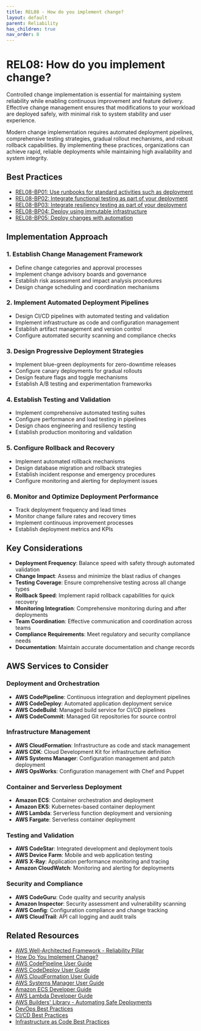 ```yaml
---
title: REL08 - How do you implement change?
layout: default
parent: Reliability
has_children: true
nav_order: 8
---
```


# REL08: How do you implement change?

Controlled change implementation is essential for maintaining system reliability while enabling continuous improvement and feature delivery. Effective change management ensures that modifications to your workload are deployed safely, with minimal risk to system stability and user experience.

Modern change implementation requires automated deployment pipelines, comprehensive testing strategies, gradual rollout mechanisms, and robust rollback capabilities. By implementing these practices, organizations can achieve rapid, reliable deployments while maintaining high availability and system integrity.

## Best Practices

- [REL08-BP01: Use runbooks for standard activities such as deployment](./REL08-BP01.html)
- [REL08-BP02: Integrate functional testing as part of your deployment](./REL08-BP02.html)
- [REL08-BP03: Integrate resiliency testing as part of your deployment](./REL08-BP03.html)
- [REL08-BP04: Deploy using immutable infrastructure](./REL08-BP04.html)
- [REL08-BP05: Deploy changes with automation](./REL08-BP05.html)

## Implementation Approach

### 1. Establish Change Management Framework
- Define change categories and approval processes
- Implement change advisory boards and governance
- Establish risk assessment and impact analysis procedures
- Design change scheduling and coordination mechanisms

### 2. Implement Automated Deployment Pipelines
- Design CI/CD pipelines with automated testing and validation
- Implement infrastructure as code and configuration management
- Establish artifact management and version control
- Configure automated security scanning and compliance checks

### 3. Design Progressive Deployment Strategies
- Implement blue-green deployments for zero-downtime releases
- Configure canary deployments for gradual rollouts
- Design feature flags and toggle mechanisms
- Establish A/B testing and experimentation frameworks

### 4. Establish Testing and Validation
- Implement comprehensive automated testing suites
- Configure performance and load testing in pipelines
- Design chaos engineering and resiliency testing
- Establish production monitoring and validation

### 5. Configure Rollback and Recovery
- Implement automated rollback mechanisms
- Design database migration and rollback strategies
- Establish incident response and emergency procedures
- Configure monitoring and alerting for deployment issues

### 6. Monitor and Optimize Deployment Performance
- Track deployment frequency and lead times
- Monitor change failure rates and recovery times
- Implement continuous improvement processes
- Establish deployment metrics and KPIs

## Key Considerations

- **Deployment Frequency**: Balance speed with safety through automated validation
- **Change Impact**: Assess and minimize the blast radius of changes
- **Testing Coverage**: Ensure comprehensive testing across all change types
- **Rollback Speed**: Implement rapid rollback capabilities for quick recovery
- **Monitoring Integration**: Comprehensive monitoring during and after deployments
- **Team Coordination**: Effective communication and coordination across teams
- **Compliance Requirements**: Meet regulatory and security compliance needs
- **Documentation**: Maintain accurate documentation and change records

## AWS Services to Consider

### Deployment and Orchestration
- **AWS CodePipeline**: Continuous integration and deployment pipelines
- **AWS CodeDeploy**: Automated application deployment service
- **AWS CodeBuild**: Managed build service for CI/CD pipelines
- **AWS CodeCommit**: Managed Git repositories for source control

### Infrastructure Management
- **AWS CloudFormation**: Infrastructure as code and stack management
- **AWS CDK**: Cloud Development Kit for infrastructure definition
- **AWS Systems Manager**: Configuration management and patch deployment
- **AWS OpsWorks**: Configuration management with Chef and Puppet

### Container and Serverless Deployment
- **Amazon ECS**: Container orchestration and deployment
- **Amazon EKS**: Kubernetes-based container deployment
- **AWS Lambda**: Serverless function deployment and versioning
- **AWS Fargate**: Serverless container deployment

### Testing and Validation
- **AWS CodeStar**: Integrated development and deployment tools
- **AWS Device Farm**: Mobile and web application testing
- **AWS X-Ray**: Application performance monitoring and tracing
- **Amazon CloudWatch**: Monitoring and alerting for deployments

### Security and Compliance
- **AWS CodeGuru**: Code quality and security analysis
- **Amazon Inspector**: Security assessment and vulnerability scanning
- **AWS Config**: Configuration compliance and change tracking
- **AWS CloudTrail**: API call logging and audit trails

## Related Resources

- [AWS Well-Architected Framework - Reliability Pillar](https://docs.aws.amazon.com/wellarchitected/latest/reliability-pillar/)
- [How Do You Implement Change?](https://docs.aws.amazon.com/wellarchitected/latest/framework/rel-08.html)
- [AWS CodePipeline User Guide](https://docs.aws.amazon.com/codepipeline/latest/userguide/)
- [AWS CodeDeploy User Guide](https://docs.aws.amazon.com/codedeploy/latest/userguide/)
- [AWS CloudFormation User Guide](https://docs.aws.amazon.com/cloudformation/latest/userguide/)
- [AWS Systems Manager User Guide](https://docs.aws.amazon.com/systems-manager/latest/userguide/)
- [Amazon ECS Developer Guide](https://docs.aws.amazon.com/ecs/latest/developerguide/)
- [AWS Lambda Developer Guide](https://docs.aws.amazon.com/lambda/latest/dg/)
- [AWS Builders' Library - Automating Safe Deployments](https://aws.amazon.com/builders-library/automating-safe-hands-off-deployments/)
- [DevOps Best Practices](https://aws.amazon.com/devops/)
- [CI/CD Best Practices](https://docs.aws.amazon.com/whitepapers/latest/practicing-continuous-integration-continuous-delivery/welcome.html)
- [Infrastructure as Code Best Practices](https://docs.aws.amazon.com/whitepapers/latest/introduction-devops-aws/infrastructure-as-code.html)
